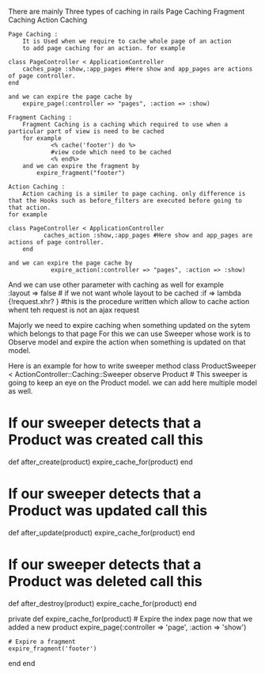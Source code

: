 There are mainly Three types of caching in rails
	Page Caching
	Fragment Caching
	Action Caching

	Page Caching :
		It is Used when we require to cache whole page of an action
		to add page caching for an action. for example
		
	class PageController < ApplicationController
  		caches_page :show,:app_pages #Here show and app_pages are actions of page controller.
	end
        
	and we can expire the page cache by 
		expire_page(:controller => "pages", :action => :show)

	Fragment Caching :
		Fragment Caching is a caching which required to use when a particular part of view is need to be cached
		for example
			    <% cache('footer') do %>
				#view code which need to be cached
			    <% end%>
		and we can expire the fragment by
			expire_fragment("footer")

	Action Caching :
		Action caching is a similer to page caching. only difference is that the Hooks such as before_filters are executed before going to that action.
	for example

	class PageController < ApplicationController
              caches_action :show,:app_pages #Here show and app_pages are actions of page controller.
        end
	
	and we can expire the page cache by
                expire_action(:controller => "pages", :action => :show)


 And we can use other parameter with caching as well for example		
 :layout => false # if we not want whole layout to be cached
 :if => lambda {!request.xhr? } #this is the procedure written which allow to cache action whent teh request is not an ajax request

Majorly we need to expire caching when something updated on the sytem which belongs to that page
For this we can use Sweeper whose work is to Observe model and expire the action when something is updated on that model.

Here is an example for how to write sweeper method
	class ProductSweeper < ActionController::Caching::Sweeper
  observe Product # This sweeper is going to keep an eye on the Product model. we can add here multiple model as well.
 
  # If our sweeper detects that a Product was created call this
  def after_create(product)
    expire_cache_for(product)
  end
 
  # If our sweeper detects that a Product was updated call this
  def after_update(product)
    expire_cache_for(product)
  end
 
  # If our sweeper detects that a Product was deleted call this
  def after_destroy(product)
    expire_cache_for(product)
  end
 
  private
  def expire_cache_for(product)
    # Expire the index page now that we added a new product
    expire_page(:controller => 'page', :action => 'show')
 
    # Expire a fragment
    expire_fragment('footer')
  end
end
